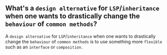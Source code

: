 What's a `design alternative` for `LSP`/`inheritance` when one wants to drastically change the `behaviour` of `common methods`?
---
A `design alternative` for `LSP`/`inheritance` when one wants to drastically change the `behaviour` of `common methods` is to use something more `flexible` such as an `interface` or `composition`.